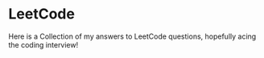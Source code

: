 # LeetCode
Here is a Collection of my answers to LeetCode questions, hopefully acing the coding interview!
